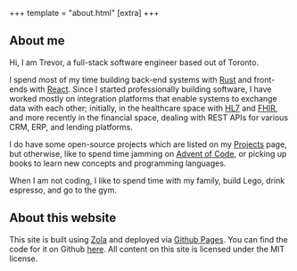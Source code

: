 +++
template = "about.html"
[extra]
+++
## About me

Hi, I am Trevor, a full-stack software engineer based out of Toronto.

I spend most of my time building back-end systems with [Rust][rust] and front-ends with [React][react]. Since I started professionally building software, I have worked mostly on integration platforms that enable systems to exchange data with each other; initially, in the healthcare space with [HL7][hl7] and [FHIR][fhir], and more recently in the financial space, dealing with REST APIs for various CRM, ERP, and lending platforms.

I do have some open-source projects which are listed on my [Projects][projects] page, but otherwise, like to spend time jamming on [Advent of Code][aoc], or picking up books to learn new concepts and programming languages.

When I am not coding, I like to spend time with my family, build Lego, drink espresso, and go to the gym.

## About this website

This site is built using [Zola][zola] and deployed via [Github Pages][gh-pages]. You can find the code for it on Github [here][site-git-link]. All content on this site is licensed under the MIT license.

[rust]: https://www.rust-lang.org/
[react]: https://react.dev/
[hl7]: https://www.hl7.org/
[fhir]: https://www.hl7.org/fhir/overview.html
[projects]: @/projects/_index.md
[aoc]: https://adventofcode.com/
[zola]: https://www.getzola.org/
[site-git-link]: https://github.com/hiltontj/trevorjhilton
[gh-pages]: https://pages.github.com/